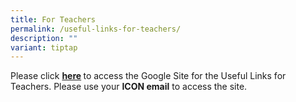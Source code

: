 ```yaml
---
title: For Teachers
permalink: /useful-links-for-teachers/
description: ""
variant: tiptap
---
```

<p>Please click&nbsp;<strong><a href="https://sites.google.com/moe.edu.sg/usefullinksforfrontierteachers/home" rel="noopener" target="_blank">here</a>&nbsp;</strong>to
access the Google Site for the Useful Links for Teachers. Please use your&nbsp;<strong>ICON email</strong>&nbsp;to
access the site.</p>